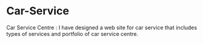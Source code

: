 # Car-Service
Car Service Centre : I have designed a web site for car service that includes types of services and portfolio of car service centre.
